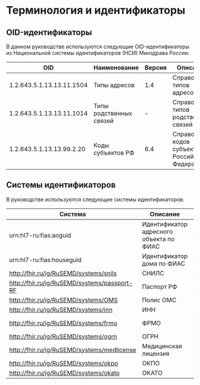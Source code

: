 # Терминология и идентификаторы

## OID-идентификаторы

В данном руководстве используются следующие OID-идентификаторы из Национальной системы идентификаторов (НСИ) Минздрава России:

| OID | Наименование | Версия | Описание | Источник |
|-----|-------------|--------|----------|----------|
| 1.2.643.5.1.13.13.11.1504 | Типы адресов | 1.4 | Справочник типов адресов | [НСИ Минздрава](https://nsi.rosminzdrav.ru/dictionaries/1.2.643.5.1.13.13.11.1504/passport/1.4) |
| 1.2.643.5.1.13.13.11.1014 | Типы родственных связей | - | Справочник типов родственных связей | [НСИ Минздрава](https://nsi.rosminzdrav.ru/dictionaries/1.2.643.5.1.13.13.11.1014) |
| 1.2.643.5.1.13.13.99.2.20 | Коды субъектов РФ | 6.4 | Справочник кодов субъектов Российской Федерации | [НСИ Минздрава](https://nsi.rosminzdrav.ru/dictionaries/1.2.643.5.1.13.13.99.2.20) |

## Системы идентификаторов

В руководстве используются следующие системы идентификаторов:

| Система | Описание | Источник |
|---------|----------|----------|
| urn:hl7-ru:fias:aoguid | Идентификатор адресного объекта по ФИАС | [ФИАС](https://fias.nalog.ru/) |
| urn:hl7-ru:fias:houseguid | Идентификатор дома по ФИАС | [ФИАС](https://fias.nalog.ru/) |
| http://fhir.ru/ig/RuSEMD/systems/snils | СНИЛС | [ПФР](https://www.pfrf.ru/) |
| http://fhir.ru/ig/RuSEMD/systems/passport-RF | Паспорт РФ | [МВД РФ](https://мвд.рф/) |
| http://fhir.ru/ig/RuSEMD/systems/OMS | Полис ОМС | [ФОМС](https://www.ffoms.ru/) |
| http://fhir.ru/ig/RuSEMD/systems/inn | ИНН | [ФНС](https://www.nalog.gov.ru/) |
| http://fhir.ru/ig/RuSEMD/systems/frmo | ФРМО | [Минздрав РФ](https://www.rosminzdrav.ru/) |
| http://fhir.ru/ig/RuSEMD/systems/ogrn | ОГРН | [ФНС](https://www.nalog.gov.ru/) |
| http://fhir.ru/ig/RuSEMD/systems/medlicense | Медицинская лицензия | [Минздрав РФ](https://www.rosminzdrav.ru/) |
| http://fhir.ru/ig/RuSEMD/systems/okpo | ОКПО | [Росстат](https://rosstat.gov.ru/) |
| http://fhir.ru/ig/RuSEMD/systems/okato | ОКАТО | [Росстат](https://rosstat.gov.ru/) | 